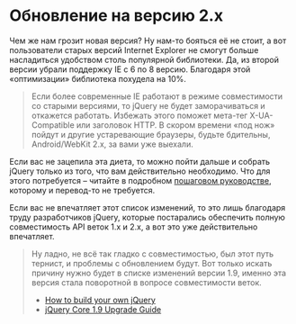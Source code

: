 # Обновление на версию 2.х

Чем же нам грозит новая версия? Ну нам-то бояться её не стоит, а вот пользователи старых версий Internet Explorer не смогут больше насладиться удобством столь популярной библиотеки. Да, из второй версии убрали поддержку IE с 6 по 8 версию. Благодаря этой «оптимизации» библиотека похудела на 10%.

> Если более современные IE работают в режиме совместимости со старыми версиями, то jQuery не будет заморачиваться и откажется работать. Избежать этого поможет мета-тег X-UA-Compatible или заголовок HTTP. В скором времени «под нож» пойдут и другие устаревающие браузеры, будьте бдительны, Android/WebKit 2.x, за вами уже выехали.

Если вас не зацепила эта диета, то можно пойти дальше и собрать jQuery только из того, что вам действительно необходимо. Что для этого потребуется – читайте в подробном [пошаговом руководстве](https://github.com/jquery/jquery/), которому и перевод-то не требуется.

Если вас не впечатляет этот список изменений, то это лишь благодаря труду разработчиков jQuery, которые постарались обеспечить полную совместимость API веток 1.х и 2.х, а вот это уже действительно впечатляет.

> Ну ладно, не всё так гладко с совместимостью, был этот путь тернист, и проблемы с обновлением будут. Вот только искать причину нужно будет в списке изменений версии 1.9, именно эта версия стала поворотной в вопросе совместимости веток.
>
> * [How to build your own jQuery](https://github.com/jquery/jquery/)
> * [jQuery Core 1.9 Upgrade Guide](http://jquery.com/upgrade-guide/1.9/)
